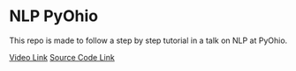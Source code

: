 # NLP PyOhio
This repo is made to follow a step by step tutorial in a talk on NLP at PyOhio.

[Video Link](https://www.youtube.com/watch?v=xvqsFTUsOmc)
[Source Code Link](https://github.com/adashofdata/nlp-in-python-tutorial)
